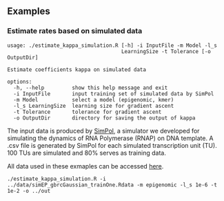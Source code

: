 ## Examples

### Estimate rates based on simulated data

```
usage: ./estimate_kappa_simulation.R [-h] -i InputFile -m Model -l_s
                                     LearningSize -t Tolerance [-o OutputDir]

Estimate coefficients kappa on simulated data

options:
  -h, --help         show this help message and exit
  -i InputFile       input training set of simulated data by SimPol
  -m Model           select a model (epigenomic, kmer)
  -l_s LearningSize  learning size for gradient ascent
  -t Tolerance       tolerance for gradient ascent
  -o OutputDir       directory for saving the output of kappa

```

The input data is produced by [SimPol](https://github.com/CshlSiepelLab/SimPol), a simulator we developed for simulating the dynamics of RNA Polymerase (RNAP) on DNA template. 
A .csv file is generated by SimPol for each simulated transcription unit (TU). 100 TUs are simulated and 80% serves as training data.

All data used in these exmaples can be accessed [here](https://usegalaxy.org/u/lingjie_liu/h/glm-test-data). 

```
./estimate_kappa_simulation.R -i ../data/simEP_gbrcGaussian_trainOne.Rdata -m epigenomic -l_s 1e-6 -t 1e-2 -o ../out
```
